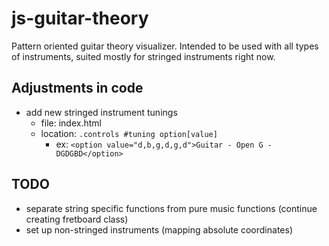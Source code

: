 # js-guitar-theory
Pattern oriented guitar theory visualizer. Intended to be used with all types of instruments, suited mostly for stringed instruments right now. 

## Adjustments in code
- add new stringed instrument tunings
	- file: index.html
	- location: `.controls #tuning option[value]`
		- ex: `<option value="d,b,g,d,g,d">Guitar - Open G - DGDGBD</option>`

## TODO
- separate string specific functions from pure music functions (continue creating fretboard class)
- set up non-stringed instruments (mapping absolute coordinates)
